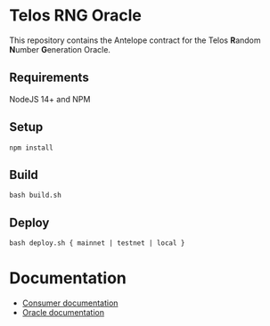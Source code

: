# Telos RNG Oracle

This repository contains the Antelope contract for the Telos **R**andom **N**umber **G**eneration Oracle.

## Requirements

NodeJS 14+ and NPM

## Setup

`npm install`

## Build

`bash build.sh`

## Deploy

`bash deploy.sh { mainnet | testnet | local }`

# Documentation

- [Consumer documentation](https://github.com/telosnetwork/telos-oracle-rng/docs/Consumer.md)
- [Oracle documentation](https://github.com/telosnetwork/telos-oracle-rng/docs/Oracle.md)
